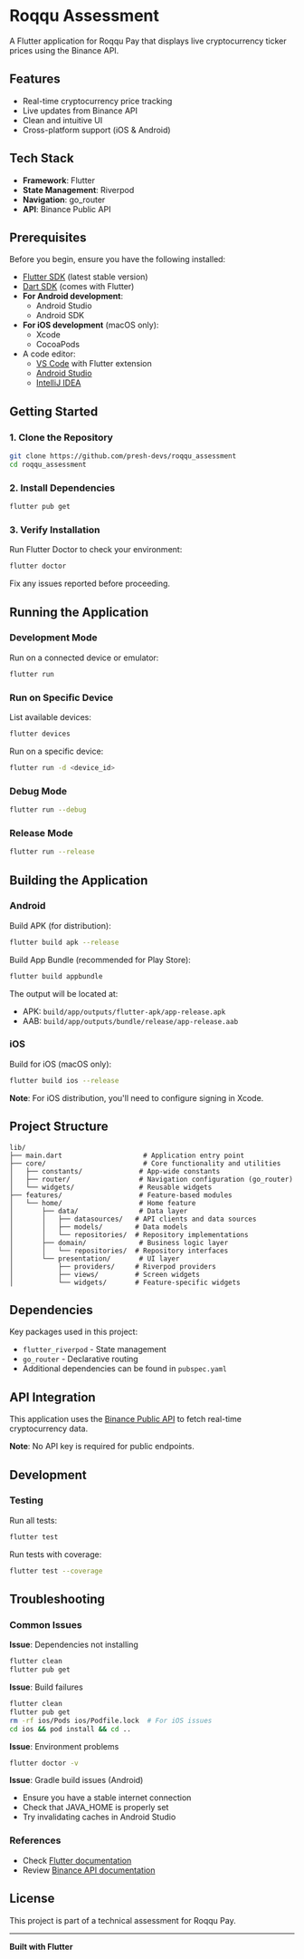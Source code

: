 # Roqqu Assessment

A Flutter application for Roqqu Pay that displays live cryptocurrency ticker prices using the Binance API.

## Features

- Real-time cryptocurrency price tracking
- Live updates from Binance API
- Clean and intuitive UI
- Cross-platform support (iOS & Android)

## Tech Stack

- **Framework**: Flutter
- **State Management**: Riverpod
- **Navigation**: go_router
- **API**: Binance Public API

## Prerequisites

Before you begin, ensure you have the following installed:

- [Flutter SDK](https://flutter.dev/docs/get-started/install) (latest stable version)
- [Dart SDK](https://dart.dev/get-dart) (comes with Flutter)
- **For Android development**:
  - Android Studio
  - Android SDK
- **For iOS development** (macOS only):
  - Xcode
  - CocoaPods
- A code editor:
  - [VS Code](https://code.visualstudio.com/) with Flutter extension
  - [Android Studio](https://developer.android.com/studio)
  - [IntelliJ IDEA](https://www.jetbrains.com/idea/)

## Getting Started

### 1. Clone the Repository

```bash
git clone https://github.com/presh-devs/roqqu_assessment
cd roqqu_assessment
```

### 2. Install Dependencies

```bash
flutter pub get
```

### 3. Verify Installation

Run Flutter Doctor to check your environment:

```bash
flutter doctor
```

Fix any issues reported before proceeding.

## Running the Application

### Development Mode

Run on a connected device or emulator:

```bash
flutter run
```

### Run on Specific Device

List available devices:

```bash
flutter devices
```

Run on a specific device:

```bash
flutter run -d <device_id>
```

### Debug Mode

```bash
flutter run --debug
```

### Release Mode

```bash
flutter run --release
```

## Building the Application

### Android

Build APK (for distribution):

```bash
flutter build apk --release
```

Build App Bundle (recommended for Play Store):

```bash
flutter build appbundle
```

The output will be located at:
- APK: `build/app/outputs/flutter-apk/app-release.apk`
- AAB: `build/app/outputs/bundle/release/app-release.aab`

### iOS

Build for iOS (macOS only):

```bash
flutter build ios --release
```

**Note**: For iOS distribution, you'll need to configure signing in Xcode.

## Project Structure

```
lib/
├── main.dart                    # Application entry point
├── core/                        # Core functionality and utilities
│   ├── constants/              # App-wide constants
│   ├── router/                 # Navigation configuration (go_router)
│   └── widgets/                # Reusable widgets
├── features/                   # Feature-based modules
│   └── home/                   # Home feature
│       ├── data/               # Data layer
│       │   ├── datasources/   # API clients and data sources
│       │   ├── models/        # Data models
│       │   └── repositories/  # Repository implementations
│       ├── domain/             # Business logic layer
│       │   └── repositories/  # Repository interfaces
│       └── presentation/       # UI layer
│           ├── providers/     # Riverpod providers
│           ├── views/         # Screen widgets
│           └── widgets/       # Feature-specific widgets
```

## Dependencies

Key packages used in this project:

- `flutter_riverpod` - State management
- `go_router` - Declarative routing
- Additional dependencies can be found in `pubspec.yaml`

## API Integration

This application uses the [Binance Public API](https://binance-docs.github.io/apidocs/) to fetch real-time cryptocurrency data.

**Note**: No API key is required for public endpoints.

## Development


### Testing

Run all tests:

```bash
flutter test
```

Run tests with coverage:

```bash
flutter test --coverage
```

## Troubleshooting

### Common Issues

**Issue**: Dependencies not installing
```bash
flutter clean
flutter pub get
```

**Issue**: Build failures
```bash
flutter clean
flutter pub get
rm -rf ios/Pods ios/Podfile.lock  # For iOS issues
cd ios && pod install && cd ..
```

**Issue**: Environment problems
```bash
flutter doctor -v
```

**Issue**: Gradle build issues (Android)
- Ensure you have a stable internet connection
- Check that JAVA_HOME is properly set
- Try invalidating caches in Android Studio

### References

- Check [Flutter documentation](https://docs.flutter.dev/)
- Review [Binance API documentation](https://binance-docs.github.io/apidocs/)


## License

This project is part of a technical assessment for Roqqu Pay.


---

**Built with Flutter**
